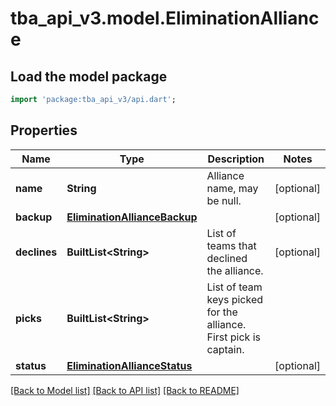 # tba_api_v3.model.EliminationAlliance

## Load the model package
```dart
import 'package:tba_api_v3/api.dart';
```

## Properties
Name | Type | Description | Notes
------------ | ------------- | ------------- | -------------
**name** | **String** | Alliance name, may be null. | [optional] 
**backup** | [**EliminationAllianceBackup**](EliminationAllianceBackup.md) |  | [optional] 
**declines** | **BuiltList&lt;String&gt;** | List of teams that declined the alliance. | [optional] 
**picks** | **BuiltList&lt;String&gt;** | List of team keys picked for the alliance. First pick is captain. | 
**status** | [**EliminationAllianceStatus**](EliminationAllianceStatus.md) |  | [optional] 

[[Back to Model list]](../README.md#documentation-for-models) [[Back to API list]](../README.md#documentation-for-api-endpoints) [[Back to README]](../README.md)


